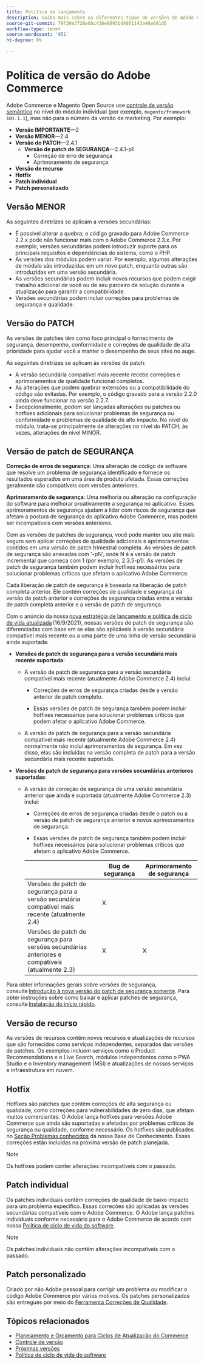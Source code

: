 ```yaml
---
title: Política de lançamento
description: Saiba mais sobre os diferentes tipos de versões do Adobe Commerce, incluindo menor importância, patch, patch de segurança, recurso, hotfix, patch individual e patch personalizado.
source-git-commit: 79f36e3728e6bc436e8093bd4051143a48e681d6
workflow-type: tm+mt
source-wordcount: '951'
ht-degree: 0%

---
```



# Política de versão do Adobe Commerce

Adobe Commerce e Magento Open Source use [controle de versão semântico](https://semver.org/) no nível do módulo individual (por exemplo, `magento/framework 101.1.1`), mas não para o número da versão de marketing. Por exemplo:

- **Versão IMPORTANTE**—2
- **Versão MENOR**—2.4
- **Versão do PATCH**—2.4.1
   - **Versão de patch de SEGURANÇA**—2.4.1-p1
      - Correção de erro de segurança
      - Aprimoramento de segurança
- **Versão de recurso**
- **Hotfix**
- **Patch individual**
- **Patch personalizado**

## Versão MENOR

As seguintes diretrizes se aplicam a versões secundárias:

- É possível alterar a quebra; o código gravado para Adobe Commerce 2.2.x pode não funcionar mais com o Adobe Commerce 2.3.x. Por exemplo, versões secundárias podem introduzir suporte para os principais requisitos e dependências do sistema, como o PHP.
- As versões dos módulos podem variar. Por exemplo, algumas alterações de módulo são introduzidas em um novo patch, enquanto outras são introduzidas em uma versão secundária.
- As versões secundárias podem incluir novos recursos que podem exigir trabalho adicional de você ou de seu parceiro de solução durante a atualização para garantir a compatibilidade.
- Versões secundárias podem incluir correções para problemas de segurança e qualidade.

## Versão do PATCH

As versões de patches têm como foco principal o fornecimento de segurança, desempenho, conformidade e correções de qualidade de alta prioridade para ajudar você a manter o desempenho de seus sites no auge.

As seguintes diretrizes se aplicam às versões de patch:

- A versão secundária compatível mais recente recebe correções e aprimoramentos de qualidade funcional completos.
- As alterações que podem quebrar extensões ou a compatibilidade do código são evitadas. Por exemplo, o código gravado para a versão 2.2.0 ainda deve funcionar na versão 2.2.7.
- Excepcionalmente, podem ser lançadas alterações ou patches ou hotfixes adicionais para solucionar problemas de segurança ou conformidade e problemas de qualidade de alto impacto. No nível do módulo, trata-se principalmente de alterações no nível do PATCH; às vezes, alterações de nível MINOR.

## Versão de patch de SEGURANÇA

**Correção de erros de segurança**: Uma alteração de código de software que resolve um problema de segurança identificado e fornece os resultados esperados em uma área de produto afetada. Essas correções geralmente são compatíveis com versões anteriores.

**Aprimoramento de segurança**: Uma melhoria ou alteração na configuração do software para melhorar proativamente a segurança no aplicativo. Esses aprimoramentos de segurança ajudam a lidar com riscos de segurança que afetam a postura de segurança do aplicativo Adobe Commerce, mas podem ser incompatíveis com versões anteriores.

Com as versões de patches de segurança, você pode manter seu site mais seguro sem aplicar correções de qualidade adicionais e aprimoramentos contidos em uma versão de patch trimestral completa. As versões de patch de segurança são anexadas com &#39;-pN&#39;, onde N é a versão de patch incremental que começa com 1 (por exemplo, 2.3.5-p1). As versões de patch de segurança também podem incluir hotfixes necessários para solucionar problemas críticos que afetam o aplicativo Adobe Commerce.

Cada liberação de patch de segurança é baseada na liberação de patch completa anterior. Ele contém correções de qualidade e segurança da versão de patch anterior e correções de segurança criadas entre a versão de patch completa anterior e a versão de patch de segurança.

Com o anúncio da nossa [nova estratégia de lançamento e política de ciclo de vida atualizada](https://business.adobe.com/blog/how-to/accelerating-innovation-through-simplified-release-strategy) (16/9/2021), nossas versões de patch de segurança são diferenciadas com base em se elas são aplicáveis à versão secundária compatível mais recente ou a uma parte de uma linha de versão secundária ainda suportada:

- **Versões de patch de segurança para a versão secundária mais recente suportada**:

   - A versão de patch de segurança para a versão secundária compatível mais recente (atualmente Adobe Commerce 2.4) inclui:

      - Correções de erros de segurança criadas desde a versão anterior de patch completo.

      - Essas versões de patch de segurança também podem incluir hotfixes necessários para solucionar problemas críticos que podem afetar o aplicativo Adobe Commerce.
   - A versão de patch de segurança para a versão secundária compatível mais recente (atualmente Adobe Commerce 2.4) normalmente não inclui aprimoramentos de segurança. Em vez disso, elas são incluídas na versão completa de patch para a versão secundária mais recente suportada.


- **Versões de patch de segurança para versões secundárias anteriores suportadas**:

   - A versão de correção de segurança de uma versão secundária anterior que ainda é suportada (atualmente Adobe Commerce 2.3) inclui:

      - Correções de erros de segurança criadas desde o patch ou a versão de patch de segurança anterior e novos aprimoramentos de segurança.

      - Essas versões de patch de segurança também podem incluir hotfixes necessários para solucionar problemas críticos que afetam o aplicativo Adobe Commerce.

      |  | Bug de segurança | Aprimoramento de segurança |
      |--------------------------------------------------------------------------------|--------------|----------------------|
      | Versões de patch de segurança para a versão secundária compatível mais recente (atualmente 2.4) | X |  |
      | Versões de patch de segurança para versões secundárias anteriores e compatíveis (atualmente 2.3) | X | X |


Para obter informações gerais sobre versões de segurança, consulte [Introdução à nova versão do patch de segurança somente](https://community.magento.com:443/t5/Magento-DevBlog/Introducing-the-New-Security-Patch-Release/ba-p/141287). Para obter instruções sobre como baixar e aplicar patches de segurança, consulte [Instalação do início rápido](../installation/composer.md).

## Versão de recurso

As versões de recursos contêm novos recursos e atualizações de recursos que são fornecidos como serviços independentes, separados das versões de patches. Os exemplos incluem serviços como o Product Recommendations e o Live Search, módulos independentes como o PWA Studio e o Inventory management (MSI) e atualizações de nossos serviços e infraestrutura em nuvem.

## Hotfix

Hotfixes são patches que contêm correções de alta segurança ou qualidade, como correções para vulnerabilidades de zero dias, que afetam muitos comerciantes. O Adobe lança hotfixes para versões Adobe Commerce que ainda são suportadas e afetadas por problemas críticos de segurança ou qualidade, conforme necessário. Os hotfixes são publicados no [Seção Problemas conhecidos](https://support.magento.com/hc/en-us/sections/360003869892-Known-issues-patches-attached-) da nossa Base de Conhecimento. Essas correções estão incluídas na próxima versão de patch planejada.

>[!NOTE]
>
>Os hotfixes podem conter alterações incompatíveis com o passado.

## Patch individual

Os patches individuais contêm correções de qualidade de baixo impacto para um problema específico. Essas correções são aplicadas às versões secundárias compatíveis com o Adobe Commerce. O Adobe lança patches individuais conforme necessário para o Adobe Commerce de acordo com nossa [Política de ciclo de vida do software](https://www.adobe.com/content/dam/cc/en/legal/terms/enterprise/pdfs/Adobe-Commerce-Software-Lifecycle-Policy.pdf).

>[!NOTE]
>
>Os patches individuais não contêm alterações incompatíveis com o passado.

## Patch personalizado

Criado por não Adobe pessoal para corrigir um problema ou modificar o código Adobe Commerce por vários motivos. Os patches personalizados são entregues por meio do [Ferramenta Correções de Qualidade](https://experienceleague.adobe.com/docs/commerce-operations/tools/quality-patches-tool/usage.html).

## Tópicos relacionados

- [Planejamento e Orçamento para Ciclos de Atualização do Commerce](https://magento.com/sites/default/files8/2019-08/Magento-Release-Cycle-Infosheet_Aug_2019.pdf)
- [Controle de versão](https://developer.adobe.com/commerce/php/development/versioning/)
- [Próximas versões](schedule.md)
- [Política de ciclo de vida do software](https://www.adobe.com/content/dam/cc/en/legal/terms/enterprise/pdfs/Adobe-Commerce-Software-Lifecycle-Policy.pdf)

